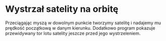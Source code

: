 # Wystrzał satelity na orbitę

Przeciągając myszą w dowolnym punkcie tworzymy satelitę i nadajemy mu prędkość początkową w danym kierunku. Dodatkowo program pokazuje przewidywany tor lotu satelity jeszcze przed jego wystrzeleniem.

